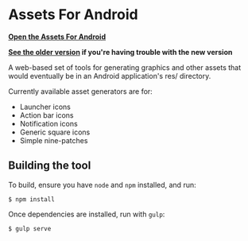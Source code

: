 Assets For Android
====================

**[Open the Assets For Android](https://vart86.github.io/AssetsForAndroid/)**

**[See the older version](https://vart86.github.io/AssetsForAndroid/older-version/) if you're having trouble with the new version**

A web-based set of tools for generating graphics and other assets that would eventually be in an Android application's res/ directory.

Currently available asset generators are for:

- Launcher icons
- Action bar icons
- Notification icons
- Generic square icons
- Simple nine-patches

## Building the tool

To build, ensure you have `node` and `npm` installed, and run:

    $ npm install

Once dependencies are installed, run with `gulp`:

    $ gulp serve


